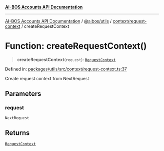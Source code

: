 [**AI-BOS Accounts API Documentation**](../../../../../README.md)

***

[AI-BOS Accounts API Documentation](../../../../../README.md) / [@aibos/utils](../../../README.md) / [context/request-context](../README.md) / createRequestContext

# Function: createRequestContext()

> **createRequestContext**(`request`): [`RequestContext`](../interfaces/RequestContext.md)

Defined in: [packages/utils/src/context/request-context.ts:37](https://github.com/pohlai88/accounts/blob/48103fb36d28b2b9bfb33472b6de2f719773cde9/packages/utils/src/context/request-context.ts#L37)

Create request context from NextRequest

## Parameters

### request

`NextRequest`

## Returns

[`RequestContext`](../interfaces/RequestContext.md)
